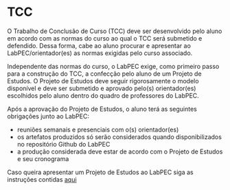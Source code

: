 # TCC

O Trabalho de Conclusão de Curso (TCC) deve ser desenvolvido pelo aluno em acordo com as normas do curso ao qual o TCC será submetido e defendido.
Dessa forma, cabe ao aluno procurar e apresentar ao LabPEC/orientador(es) as normas exigidas pelo curso associado.

Independente das normas do curso, o LabPEC exige, como primeiro passo para a construção do TCC, a confecção pelo aluno de um Projeto de Estudos.
O Projeto de Estudos deve seguir rigorosamente o modelo disponível e deve ser submetido e aprovado pelo(s) orientador(es) escolhidos pelo aluno dentro do quadro de professores do LabPEC.

Após a aprovação do Projeto de Estudos, o aluno terá as seguintes obrigações junto ao LabPEC:
- reuniões semanais e presenciais com o(s) orientador(es)
- os artefatos produzidos só serão considerados quando disponibilizados no repositório Github do LabPEC
- a produção considerada deve estar de acordo com o Projeto de Estudos e seu cronograma

Caso queira apresentar um Projeto de  Estudos ao LabPEC siga as instruções contidas [aqui](ProjetoEstudos/TCC_LabPEC/ModeloProjetoEstudos)
